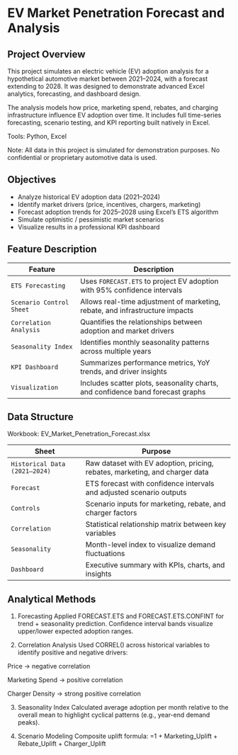 # EV Market Penetration Forecast and Analysis

## Project Overview

This project simulates an electric vehicle (EV) adoption analysis for a hypothetical automotive market between 2021–2024, with a forecast extending to 2028.
It was designed to demonstrate advanced Excel analytics, forecasting, and dashboard design.

The analysis models how price, marketing spend, rebates, and charging infrastructure influence EV adoption over time.
It includes full time-series forecasting, scenario testing, and KPI reporting built natively in Excel.

Tools: Python, Excel

Note: All data in this project is simulated for demonstration purposes. No confidential or proprietary automotive data is used.

## Objectives

- Analyze historical EV adoption data (2021–2024)
- Identify market drivers (price, incentives, chargers, marketing)
- Forecast adoption trends for 2025–2028 using Excel’s ETS algorithm
- Simulate optimistic / pessimistic market scenarios
- Visualize results in a professional KPI dashboard

## Feature Description

| Feature                    | Description                                                                     |
| -------------------------- | ------------------------------------------------------------------------------- |
| `ETS Forecasting`       | Uses `FORECAST.ETS` to project EV adoption with 95% confidence intervals        |
| `Scenario Control Sheet` | Allows real-time adjustment of marketing, rebate, and infrastructure impacts    |
| `Correlation Analysis`  | Quantifies the relationships between adoption and market drivers                |
| `Seasonality Index`     | Identifies monthly seasonality patterns across multiple years                   |
| `KPI Dashboard`          | Summarizes performance metrics, YoY trends, and driver insights                 |
| `Visualization`          | Includes scatter plots, seasonality charts, and confidence band forecast graphs |


## Data Structure

Workbook: EV_Market_Penetration_Forecast.xlsx

| Sheet                         | Purpose                                                                     |
| ----------------------------- | --------------------------------------------------------------------------- |
| `Historical Data (2021–2024)` | Raw dataset with EV adoption, pricing, rebates, marketing, and charger data |
| `Forecast`                    | ETS forecast with confidence intervals and adjusted scenario outputs        |
| `Controls`                    | Scenario inputs for marketing, rebate, and charger factors                  |
| `Correlation`                 | Statistical relationship matrix between key variables                       |
| `Seasonality`                 | Month-level index to visualize demand fluctuations                          |
| `Dashboard`                   | Executive summary with KPIs, charts, and insights                           |

## Analytical Methods

1. Forecasting
Applied FORECAST.ETS and FORECAST.ETS.CONFINT for trend + seasonality prediction.
Confidence interval bands visualize upper/lower expected adoption ranges.

2. Correlation Analysis
Used CORREL() across historical variables to identify positive and negative drivers:

Price → negative correlation

Marketing Spend → positive correlation

Charger Density → strong positive correlation

3. Seasonality Index
Calculated average adoption per month relative to the overall mean to highlight cyclical patterns (e.g., year-end demand peaks).

4. Scenario Modeling
Composite uplift formula:
=1 + Marketing_Uplift + Rebate_Uplift + Charger_Uplift
